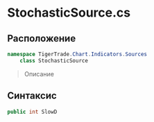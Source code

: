 
# StochasticSource.cs
## Расположение
```csharp
namespace TigerTrade.Chart.Indicators.Sources  
    class StochasticSource
```

> Описание

## Синтаксис
```csharp
public int SlowD
```
